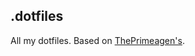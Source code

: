 ## .dotfiles

All my dotfiles. Based on [ThePrimeagen's](https://github.com/ThePrimeagen/.dotfiles).
